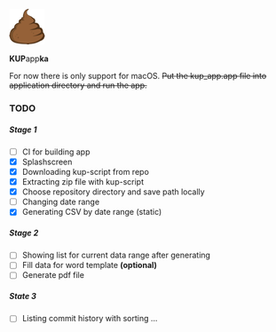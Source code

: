 ![alt text](macos/Runner/Assets.xcassets/AppIcon.appiconset/poop-64.png "Logo Title Text 1")

**KUP**app**ka**

For now there is only support for macOS. ~~Put the kup_app.app file into application directory and run the app.~~

### TODO

##### Stage 1

- [ ] CI for building app
- [x] Splashscreen
- [x] Downloading kup-script from repo
- [x] Extracting zip file with kup-script
- [x] Choose repository directory and save path locally
- [ ] Changing date range
- [x] Generating CSV by date range (static)

##### Stage 2

- [ ] Showing list for current data range after generating
- [ ] Fill data for word template **(optional)**
- [ ] Generate pdf file

##### State 3

- [ ] Listing commit history with sorting
      ...
